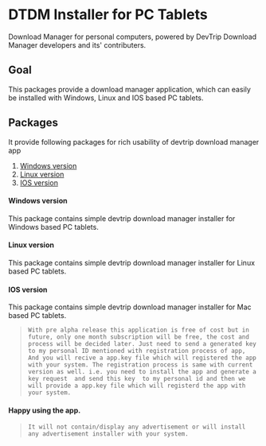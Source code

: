 # DTDM Installer for PC Tablets
Download Manager for personal computers, powered by DevTrip Download Manager developers and its' contributers.

## Goal

This packages provide a download manager application, which can easily be installed with Windows, Linux and IOS based PC tablets.

## Packages 

It provide following packages for rich usability of devtrip download manager app 

1. [Windows version](#windows-version)
2. [Linux version](#linux-version)
3. [IOS version](#ios-version)

#### Windows version

This package contains simple devtrip download manager installer for Windows based PC tablets. 

#### Linux version

This package contains simple devtrip download manager installer for Linux based PC tablets. 

#### IOS version

This package contains simple devtrip download manager installer for Mac based PC tablets. 

>`With pre alpha release this application is free of cost but in future, only one month subscription will be free, the cost and process will be decided later. Just need to send a generated key to my personal ID mentioned with registration process of app, And you will recive a app.key file which will registered the app with your system. The registration process is same with current version as well. i.e. you need to install the app and generate a key request  and send this key  to my personal id and then we will provide a app.key file which will registerd the app with your system.`

#### Happy using the app.

>`It will not contain/display any advertisement or will install any advertisement installer with your system.`
